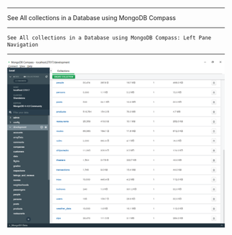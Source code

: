 --------------------------------------------------------------------------------
See All collections in a Database using MongoDB Compass

--------------------------------------------------------------------------------
    See All collections in a Database using MongoDB Compass: Left Pane Navigation

--------------------------------------------------------------------------------

![!](../../../Assets/MongoDB/See-All-Collections-in-a-Database.png)